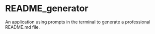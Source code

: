 # README_generator
An application using prompts in the terminal to generate a professional README.md file.

